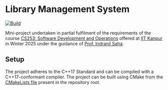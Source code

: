 # Library Management System

[![Build](https://github.com/anirudh-bijay/Library-Management-System/actions/workflows/cmake-single-platform.yml/badge.svg?event=push)](https://github.com/anirudh-bijay/Library-Management-System/actions/workflows/cmake-single-platform.yml)

Mini-project undertaken in partial fulfilment of the requirements
of the course [CS253: Software Development and Operations](https://www.cse.iitk.ac.in/pages/CS253.html)
offered at [IIT Kanpur](https://www.cse.iitk.ac.in) in Winter 2025 under the
guidance of [Prof. Indranil Saha](https://www.cse.iitk.ac.in/users/isaha).

## Setup

The project adheres to the C++17 Standard and can be compiled
with a C++17-conformant compiler. The project can be built
using CMake from the [CMakeLists file](CMakeLists.txt) present
in the repository root.

